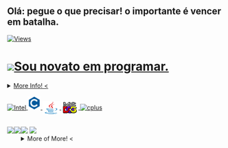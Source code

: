 ## Olá: pegue o que precisar! o importante é vencer em batalha. <div align="right">
  <a href="https://github.com/phikill">
    <p align="left"> <img src="https://komarev.com/ghpvc/?username=phikill&color=red" alt="Views" /> </p>
</div>
<h1 align="height"><img src="https://media1.giphy.com/media/OLHoXQgCVSWnfaVgXZ/giphy.gif?cid=790b7611ce304b6e091d2b9cbff0cbb2ce49419f81178279&rid=giphy.gif&ct=s" width="40px">Sou novato em programar. </h1></img>

</div>
  <details>
  <summary>More Info! <  </summary>
  
  ## Info.
  * I. Sou Estudante
   * II. Não sei muita coisa.
     * @Desejo ser programador para jogos.
     *  @ linguagens de programação em estudos!...
     - [x]  JAVA
     - [ ] C/C++
     - [ ] C# 
     - [x] DOS Language
   
    
     ____   _     _   _   _  __   _  _       _
    |  _ | | |___| | | | | |/ /  | || |     | |
    |  __| | |___| | | | | |_/_  | || |     | |
    | |    | |   | | | | | |\  \ | || |____ | |____
    |_|    |_|   |_| |_| |_| |__\|_||______||______|
  
ascii-art
============

</details>


<div style="display: inline_block"><br>
  <img align="center" alt="Intel" height="30" width="40" src="https://www.freeiconspng.com/uploads/intel-logo-png-2.png">
  <img aling="center" alt="C" height="30" widht="40" src="https://github.com/devicons/devicon/blob/master/icons/c/c-plain.svg">
    <img align="center" alt="JAVA" height="30" width="40" src="https://github.com/devicons/devicon/blob/master/icons/java/java-original.svg">
    <img align="center" alt="MS-DOS" height="30" width="40" src="https://github.com/devicons/devicon/blob/master/icons/msdos/msdos-original.svg">
    <img align="center" alt="cplus" height="30" width="30" src="https://img.icons8.com/color/344/c-plus-plus-logo.png">
</div>
  
  ##
<div> 
  <a href="https://www.youtube.com/channel/UCtckcybjk1hnbk_ENMR0pvw" target="_blank"><img src="https://img.shields.io/badge/YouTube-FF0000?style=for-the-badge&logo=youtube&logoColor=white" target="_blank"></a>
  <a href="https://steamcommunity.com/id/Phikill/" target="_blank"><img src="https://img.shields.io/badge/-STEAM-%23000?style=for-the-badge&logo=STEAM&logoColor=white" target="_blank"></a> 
  
  <img align="left" height="160em" src="https://bad-apple-github-readme.vercel.app/api?show_bg=1&username=phikill&theme=tokyonight"/>
<img align="left" height="162em" src="https://github-readme-stats.vercel.app/api/top-langs/?username=phikill&layout=compact&langs_count=7&theme=tokyonight"/>
  
</div>
  <details>
  <summary>More of More! <  </summary>
  
  #### Future Projects.
  # FOR POTATO PC'S
     * V PROJETOS V
     * |0ka_salad Game Engine|
     * | Bloody Ants Z | 
     * | FB-I AM |
     * | Passnasty fantasy |
</details>
